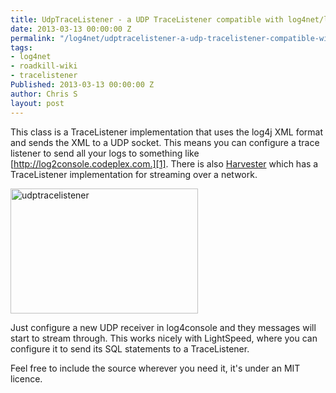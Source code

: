 ```yaml
---
title: UdpTraceListener - a UDP TraceListener compatible with log4net/log4j
date: 2013-03-13 00:00:00 Z
permalink: "/log4net/udptracelistener-a-udp-tracelistener-compatible-with-log4netlog4j/"
tags:
- log4net
- roadkill-wiki
- tracelistener
Published: 2013-03-13 00:00:00 Z
author: Chris S
layout: post
---
```


This class is a TraceListener implementation that uses the log4j XML format and sends the XML to a UDP socket. This means you can configure a trace listener to send all your logs to something like [http://log2console.codeplex.com.][1]. There is also [Harvester][2] which has a TraceListener implementation for streaming over a network.

[<img src="http://www.anotherchris.net/wp-content/uploads/2013/03/udptracelistener-300x200.png" alt="udptracelistener" width="300" height="200" class="alignnone size-medium wp-image-1066" />][3]

<!--more-->

Just configure a new UDP receiver in log4console and they messages will start to stream through. This works nicely with LightSpeed, where you can configure it to send its SQL statements to a TraceListener.

Feel free to include the source wherever you need it, it's under an MIT licence.

<script src="https://gist.github.com/yetanotherchris/5155969.js"></script>  
<script src="https://gist.github.com/yetanotherchris/5155964.js"></script>

 [1]: http://log2console.codeplex.com "http://log2console.codeplex.com."
 [2]: http://cbaxter.github.com/Harvester/ "Harvester"
 [3]: http://www.anotherchris.net/wp-content/uploads/2013/03/udptracelistener.png